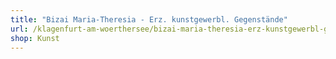 ```yaml
---
title: "Bizai Maria-Theresia - Erz. kunstgewerbl. Gegenstände"
url: /klagenfurt-am-woerthersee/bizai-maria-theresia-erz-kunstgewerbl-gegenstaende/
shop: Kunst
---
```


